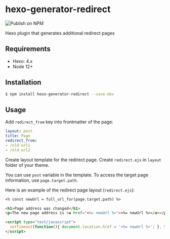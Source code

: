 # hexo-generator-redirect

![Publish on NPM](https://github.com/sergeyzwezdin/hexo-generator-redirect/workflows/Publish%20on%20NPM/badge.svg?branch=master)

Hexo plugin that generates additional redirect pages

## Requirements
- Hexo: 4.x
- Node 12+

## Installation

```bash
$ npm install hexo-generator-redirect --save-dev
```

## Usage

Add `redirect_from` key into frontmatter of the page:

```yaml
layout: post
title: Page
redirect_from:
- /old-url1
- /old-url2
```

Create layout template for the redirect page. Create `redirect.ejs` in `layout` folder of your theme.

You can use `post` variable in the template. To access the target page information, use `page.target.path`.

Here is an example of the redirect page layout (`redirect.ejs`):

```html
<% const newUrl = full_url_for(page.target.path) %>

<h1>Page address was changed</h1>
<p>The new page address is <a href="<%= newUrl %>"><%= newUrl %></a></p>

<script type="text/javascript">
  setTimeout(function(){ document.location.href = '<%= newUrl %>'; }, 5000);
</script>
```
